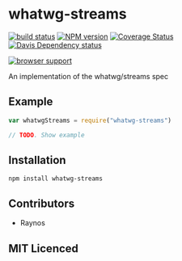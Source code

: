 # whatwg-streams

[![build status][1]][2] [![NPM version][3]][4] [![Coverage Status][5]][6] [![Davis Dependency status][9]][10]

[![browser support][11]][12]

An implementation of the whatwg/streams spec

## Example

```js
var whatwgStreams = require("whatwg-streams")

// TODO. Show example
```

## Installation

`npm install whatwg-streams`

## Contributors

 - Raynos

## MIT Licenced

  [1]: https://secure.travis-ci.org/Raynos/whatwg-streams.png
  [2]: https://travis-ci.org/Raynos/whatwg-streams
  [3]: https://badge.fury.io/js/whatwg-streams.png
  [4]: https://badge.fury.io/js/whatwg-streams
  [5]: https://coveralls.io/repos/Raynos/whatwg-streams/badge.png
  [6]: https://coveralls.io/r/Raynos/whatwg-streams
  [7]: https://gemnasium.com/Raynos/whatwg-streams.png
  [8]: https://gemnasium.com/Raynos/whatwg-streams
  [9]: https://david-dm.org/Raynos/whatwg-streams.png
  [10]: https://david-dm.org/Raynos/whatwg-streams
  [11]: https://ci.testling.com/Raynos/whatwg-streams.png
  [12]: https://ci.testling.com/Raynos/whatwg-streams
